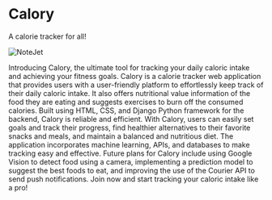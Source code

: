 # Calory
A calorie tracker for all!


![NoteJet](https://user-images.githubusercontent.com/112336121/234738967-e28ae8f6-1b2f-4d24-9dc6-6f77db7e43ec.png)


Introducing Calory, the ultimate tool for tracking your daily caloric intake and achieving your fitness goals. Calory is a calorie tracker web application that provides users with a user-friendly platform to effortlessly keep track of their daily caloric intake. It also offers nutritional value information of the food they are eating and suggests exercises to burn off the consumed calories. Built using HTML, CSS, and Django Python framework for the backend, Calory is reliable and efficient. With Calory, users can easily set goals and track their progress, find healthier alternatives to their favorite snacks and meals, and maintain a balanced and nutritious diet. The application incorporates machine learning, APIs, and databases to make tracking easy and effective. Future plans for Calory include using Google Vision to detect food using a camera, implementing a prediction model to suggest the best foods to eat, and improving the use of the Courier API to send push notifications. Join now and start tracking your caloric intake like a pro!





